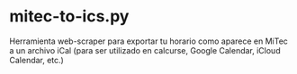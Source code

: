 # mitec-to-ics.py
Herramienta web-scraper para exportar tu horario como aparece en MiTec a un archivo iCal (para ser utilizado en calcurse, Google Calendar, iCloud Calendar, etc.)
